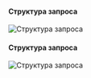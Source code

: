 #### Структура запроса

![Структура запроса](example_request1.png "Структура запроса")

#### Структура запроса


![Структура запроса](example_request2.png "Структура запроса")
